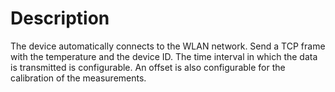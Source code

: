 # Description
The device automatically connects to the WLAN network. Send a TCP frame with the temperature and the device ID. The time interval in which the data is transmitted is configurable. An offset is also configurable for the calibration of the measurements.